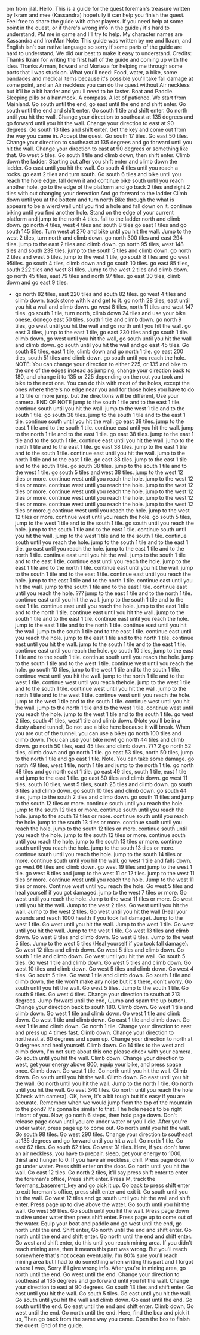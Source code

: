 pm from ijlal. Hello.
This is a guide for the quest foreman's treasure written by Ikram and mee (Kassandra) hopefully it can help you finish the quest.
Feel free to share the guide with other players.
If you need help at some point in the quest, or if there's wrong info in the guide / it's hard to understand, PM me in game and I'll try to help. My character names are Kassandra and IronMan
Note: This guide was written by me and Ikram, and English isn't our native language so sorry if some parts of the guide are hard to understand, We did our best to make it easy to understand.
Credits:
Thanks Ikram for writing the first half of the guide and coming up with the idea.
Thanks Arman, Edward and Morteza for helping me through some parts that I was stuck on.
What you'll need:
Food, water, a bike, some bandades and medical items because it's possible you'll take fall damage at some point, and an Air neckless you can do the quest without Air neckless but it'll be a bit harder and you'll need to be faster.
Boat and Paddle.
Sleeping pills or a hammock.
A compass.
A lot of patience.
We start from Mainland.
Go south until the end, go east until the end and shift enter.
Go south until the end and shift enter. 
Go south 1 tile and shift enter.
Go north until you hit the wall.
Change your direction to southeast at 135 degrees and go forward until you hit the wall.
Change your direction to east at 90 degrees.
Go south 13 tiles and shift enter.
Get the key and come out from the way you came in.
Accept the quest.
Go south 17 tiles.
Go east 50 tiles.
Change your direction to southeast at 135 degrees and go forward until you hit the wall.
Change your direction to east at 90 degrees or something like that.
Go west 5 tiles.
Go south 1 tile and climb down, then shift enter.
Climb down the ladder.
Starting out after you shift enter and climb down the ladder.
Go east until you hit the wall.
Go south 4 tiles until you reach a rocks.
go east 2 tiles and turn south.
Go south 6 tiles and bike until you reach the hole edge.
fall down it and continue bike south until you reach another hole.
go to the edge  of the platform and go back 2 tiles and right 2 tiles with out changing your derection And go forward to the ladder
Climb down until you at the bottem and turn north
Bike through the what is appears to be a wierd wall until you find a hole and fall down on it.
continue biking until you find another hole.
Stand on the edge of your current platform and jump to the north 4 tiles.
fall to the ladder north and climb down.
go north 4 tiles, west 4 tiles and south 8 tiles 
go east 1 tiles and go south 145 tiles.
Turn west at 270 and bike until you hit the wall.
Jump to the west 2 tiles, turn north and climb down.
go north 300 tiles and east 294 tiles.
jump to the east 2 tiles and climb down. 
go north 95 tiles, west 148 tiles and south 239 tiles.
jump to the south 5 tiles and climb down.
go north 2 tiles and west 5 tiles.
jump to the west 1 tile, go south 8 tiles and go west 95tiles.
go south 4 tiles, climb down and go south 10 tiles.
go east 85 tiles, south 222 tiles and west 81 tiles.
Jump to the west 2 tiles and climb down.
go north 45 tiles, east 79 tiles and north 97 tiles.
go east 30 tiles, climb down and go east 9 tiles.
- go north 82 tiles, east 220 tiles and south 82 tiles.
go west 4 tiles and climb down.
track stone with k and get to it.
go north 28 tiles, east until you hit a wall and climb down.
go west 8 tiles, north 11 tiles and west 147 tiles.
go south 1 tile, turn north, climb down 24 tiles and use your bike onese.
donego east 50 tiles, south 1 tile and climb down.
go north 9 tiles, go west until you hit the wall and go north until you hit the wall.
go east 3 tiles, jump to the east 1 tile, go east 230 tiles and go south 1 tile.
climb down, go west until you hit the wall, go south until you hit the wall and climb down.
go south until you hit the wall and go east 45 tiles.
Go south 85 tiles, east 1 tile, climb down and go north 1 tile.
go east 200 tiles, south 51 tiles and climb down.
go south until you reach the hole.
NOTE: You can change your direction to either 225, or 135 and bike to the one of the edges instead as jumping, change your direction back to 180, and change it to 135 or 225 depending on the rout you took and bike to the next one. You can do this with most of the holes, except the ones where there's no edge near you and for those holes you have to do a 12 tile or more jump. but the directions will be different, Use your camera. END OF NOTE
jump to the south 1 tile and to the east 1 tile.
continue south until you hit the wall.
jump to the west 1 tile and to the south 1 tile.
go south 38 tiles.
jump to the south 1 tile and to the east 1 tile.
continue south until you hit the wall.
go east 38 tiles.
jump to the east 1 tile and to the south 1 tile.
continue east until you hit the wall.
jump to the north 1 tile and to the east 1 tile.
go east 38 tiles.
jump to the east 1 tile and to the south 1 tile.
continue east until you hit the wall.
jump to the north 1 tile and to the east 1 tile.
go east 38 tiles.
jump to the east 1 tile and to the south 1 tile.
continue east until you hit the wall.
jump to the north 1 tile and to the east 1 tile.
go east 38 tiles.
jump to the east 1 tile and to the south 1 tile.
go south 38 tiles.
jump to the south 1 tile and to the west 1 tile.
go south 5 tiles and west 38 tiles.
jump to the west 12 tiles or more.
continue west until you reach the hole.
jump to the west 12 tiles or more.
continue west until you reach the hole.
jump to the west 12 tiles or more.
continue west until you reach the hole.
jump to the west 12 tiles or more.
continue west until you reach the hole.
jump to the west 12 tiles or more.
continue west until you reach the hole.
jump to the west 12 tiles or more.g
continue west until you reach the hole.
jump to the west 12 tiles or more.
continue west until you reach the hole.
go south 5 tiles, jump to the west 1 tile and to the south 1 tile.
go south until you reach the hole.
jump to the south 1 tile and to the east 1 tile.
continue south until you hit the wall.
jump to the west 1 tile and to the south 1 tile.
continue south until you reach the hole.
jump to the south 1 tile and to the east 1 tile.
go east until you reach the hole.
jump to the east 1 tile and to the north 1 tile.
continue east until you hit the wall.
jump to the south 1 tile and to the east 1 tile.
continue east until you reach the hole.
jump to the east 1 tile and to the north 1 tile.
continue east until you hit the wall.
jump to the south 1 tile and to the east 1 tile.
continue east until you reach the hole.
jump to the east 1 tile and to the north 1 tile.
continue east until you hit the wall.
jump to the south 1 tile and to the east 1 tile.
continue east until you reach the hole. ???
jump to the east 1 tile and to the north 1 tile.
continue east until you hit the wall.
jump to the south 1 tile and to the east 1 tile.
continue east until you reach the hole.
jump to the east 1 tile and to the north 1 tile.
continue east until you hit the wall.
jump to the south 1 tile and to the east 1 tile.
continue east until you reach the hole.
jump to the east 1 tile and to the north 1 tile.
continue east until you hit the wall.
jump to the south 1 tile and to the east 1 tile.
continue east until you reach the hole.
jump to the east 1 tile and to the north 1 tile.
continue east until you hit the wall.
jump to the south 1 tile and to the east 1 tile.
continue east until you reach the hole.
go south 10 tiles, jump to the east 1 tile and to the south 1 tile.
continue south until you reach the hole.
jump to the south 1 tile and to the west 1 tile.
continue west until you reach the hole.
go south 10 tiles, jump to the west 1 tile and to the south 1 tile.
continue west until you hit the wall.
jump to the north 1 tile and to the west 1 tile.
continue west until you reach thehole.
jump to the west 1 tile and to the south 1 tile.
continue west until you hit the wall.
jump to the north 1 tile and to the west 1 tile.
continue west until you reach the hole.
jump to the west 1 tile and to the south 1 tile.
continue west until you hit the wall.
jump to the north 1 tile and to the west 1 tile.
continue west until you reach the hole.
jump to the west 1 tile and to the south 1 tile.
go west 2 tiles, south 41 tiles, west1 tile and climb down.
(Note you'll be in a dusty aband tunnel, Do not use a bike here because it will break. When you are out of the tunnel, you can use a bike)
go north 100 tiles and climb down.
(You can use your bike now)
go north 44 tiles and climb down.
go north 50 tiles, east 45 tiles and climb down. ??? 2
go north 52 tiles, climb down and go north 1 tile.
go east 53 tiles, north 50 tiles, jump to the north 1 tile and go east 1 tile. Note. You can take some damage.
go north 49 tiles, west 1 tile, north 1 tile and jump to the north 1 tile.
go north 48 tiles and go north east 1 tile.
go east 49 tiles, south 1 tile, east 1 tile and jump to the east 1 tile.
go east 80 tiles and climb down.
go west 11 tiles, south 10 tiles, west 5 tiles, south 25 tiles and climb down.
go south 6 tiles and climb down.
go south 10 tiles and climb down.
go south 44 tiles, jump to the south 2 tiles and climb down.
go south 11 tiles and jump to the south 12 tiles or more.
continue south until you reach the hole.
jump to the south 12 tiles or more.
continue south until you reach the hole.
jump to the south 12 tiles or more.
continue south until you reach the hole.
jump to the south 13 tiles or more.
continue south until you reach the hole.
jump to the south 12 tiles or more.
continue south until you reach the hole.
jump to the south 12 tiles or more.
continue south until you reach the hole.
jump to the south 13 tiles or more.
continue south until you reach the hole.
jump to the south 13 tiles or more.
continue south until you reach the hole.
jump to the south 14 tiles or more.
continue south until you hit the wall.
go west 1 tile and falls down.
go west 66 tiles and climb down.
go west 19 tiles and jump to the west 1 tile.
go west 8 tiles and jump to the west 11 or 12 tiles.
jump to the west 11 tiles or more.
continue west until you reach the hole.
Jump to the west 11 tiles or more.
Continue west until you reach the hole.
Go west 5 tiles and heal yourself if you got damaged.
jump to the west 7 tiles or more.
Go west until you reach the hole.
Jump to the west 11 tiles or more.
Go west until you hit the wall.
Jump to the west 2 tiles.
Go west until you hit the wall.
Jump to the west 2 tiles.
Go west until you hit the wall (Heal your wounds and reach 1000 health if you took fall damage).
Jump to the west 1 tile.
Go west until you hit the wall.
Jump to the west 1 tile.
Go west until you hit the wall.
Jump to the west 1 tile.
Go west 13 tiles and climb down.
Go west 8 tiles and climb down.
Go west 8 tiles.
Jump to the west 5 tiles.
Jump to the west 5 tiles (Heal yourself if you took fall damage).
Go west 12 tiles and climb down.
Go west 5 tiles and climb down.
Go south 1 tile and climb down.
Go west until you hit the wall.
Go south 5 tiles.
Go west 1 tile and climb down.
Go west 5 tiles and climb down.
Go west 10 tiles and climb down.
Go west 5 tiles and climb down.
Go west 4 tiles.
Go south 5 tiles.
Go west 1 tile and climb down.
Go south 1 tile and climb down, the tile won't make any noise but it's there, don't worry.
Go south until you hit the wall.
Go west 5 tiles.
Jump to the south 1 tile.
Go south 9 tiles.
Go west 4 tiles.
Change your direction to south at 213 degrees.
Jump forward until the end, (Jump and spam the up button).
Change your direction back to south 180.
Climb down.
Go west 1 tile and climb down.
Go west 1 tile and climb down.
Go west 1 tile and climb down.
Go west 1 tile and climb down.
Go east 1 tile and climb down.
Go east 1 tile and climb down.
Go north 1 tile.
Change your direction to east and press up 4 times fast.
Climb down.
Change your direction to northeast at 60 degrees and spam up.
Change your direction to north at 0 degrees and heal yourself.
Climb down.
Go 14 tiles to the west and climb down, I'm not sure about this one please check with your camera.
Go south until you hit the wall.
Climb down.
Change your direction to west, get your energy above 800, equip your bike, and press space once.
Climb down.
Go west 1 tile.
Go north until you hit the wall.
Climb down.
Go south until you hit the wall.
Climb down.
Go east until you hit the wall.
Go north until you hit the wall.
Jump to the north 1 tile.
Go north until you hit the wall. 
Go east 340 tiles.
Go north until you reach the hole (Check with camera).
OK, here, It's a bit tough but it's easy if you are accurate. Remember when we would jump from the top of the mountain to the pond? It's gonna be similar to that.
The hole needs to be right infront of you. Now, go north 6 steps, then hold page down. Don't release page down until you are under water or you'll die.
After you're under water, press page up to come out.
Go north until you hit the wall.
Go south 98 tiles.
Go west 290 tiles.
Change your direction to southeast at 135 degrees and go forward until you hit a wall.
Go north 1 tile.
Go east 62 tiles.
Go south 62 tiles.
Go west 31 tiles.
Here, if you don't have an air neckless, you have to prepair. sleep, get your energy to 1000, thirst and hunger to 0. If you have air neckless, chill.
Press page down to go under water.
Press shift enter on the door.
Go north until you hit the wall.
Go east 12 tiles.
Go north 2 tiles, it'll say press shift enter to enter the foreman's office, Press shift enter.
Press M, track the foremans_basement_key and go pick it up.
Go back to press shift enter to exit foreman's office, press shift enter and exit it.
Go south until you hit the wall. 
Go west 12 tiles and go south until you hit the wall and shift enter.
Press page up to dive above the water.
Go south until you hit the wall. 
Go west 59 tiles.
Go south until you hit the wall.
Press page down to dive under water then press shift enter.
Press page up to come out of the water. 
Equip your boat and paddle and go west until the end, go north until the end.
Shift enter, Go north until the end and shift enter.
Go north until the end and shift enter.
Go north until the end and shift enter.
Go west and shift enter, do this until you reach mining area. If you didn't reach mining area, then it means this part was wrong. But you'll reach somewhere that's not ocean eventually. 
I'm 80% sure you'll reach mining area but I had to do something when writing this part and I forgot where I was, Sorry if I give wrong info.
After you're in mining area, go north until the end.
Go west until the end.
Change your direction to southeast at 135 degrees and go forward until you hit the wall.
Change your direction to east at 90 degrees.
Go south 13 tiles and shift enter.
Go east until you hit the wall.
Go south 5 tiles.
Go east until you hit the wall.
Go south until you hit the wall and climb down.
Go east until the end.
Go south until the end.
Go east until the end and shift enter.
Climb down, Go west until the end.
Go north until the end.
Here, find the box and pick it up, Then go back from the same way you came. Open the box to finish the quest.
End of the guide.
